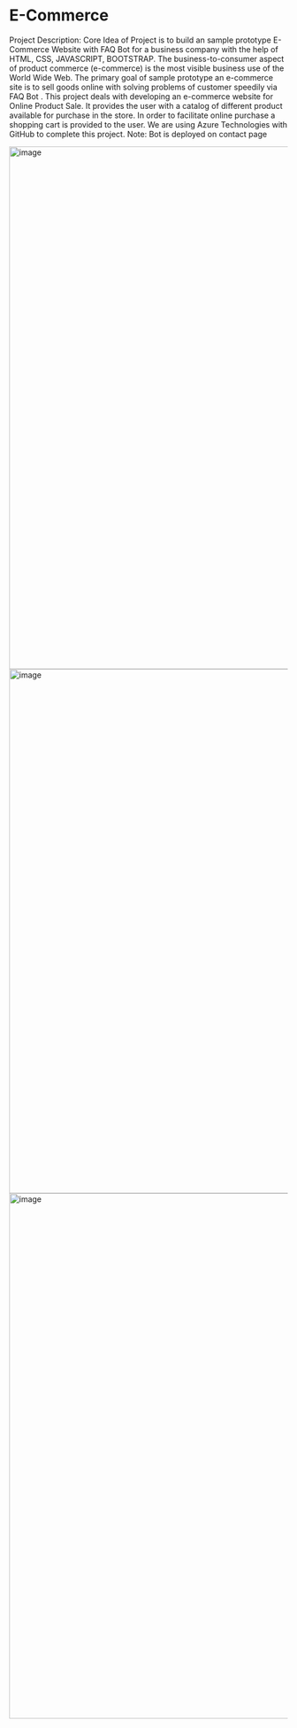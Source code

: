 # E-Commerce






Project Description:
Core Idea of Project is to build an sample prototype E-Commerce Website with FAQ Bot for a business company with the help of HTML, CSS, JAVASCRIPT, BOOTSTRAP. The business-to-consumer aspect of product commerce (e-commerce) is the most visible business use of the World Wide Web. The primary goal of sample prototype an e-commerce site is to sell goods online with solving problems of customer speedily via FAQ Bot . This project deals with developing an e-commerce website for Online Product Sale. It provides the user with a catalog of different product available for purchase in the store. In order to facilitate online purchase a shopping cart is provided to the user. We are using Azure Technologies with GitHub to complete this project.
Note: Bot is deployed on contact page

<img width="944" alt="image" src="https://user-images.githubusercontent.com/73845017/154815015-39b36fdd-ad4a-4839-a6e9-fb30eb50b8d7.png">
<img width="947" alt="image" src="https://user-images.githubusercontent.com/73845017/154814979-4649676c-4d7d-4bb8-a4aa-4d5019fca8c0.png">
<img width="949" alt="image" src="https://user-images.githubusercontent.com/73845017/154814993-33348f2f-b530-42d0-83aa-c52f7d4a0594.png">


